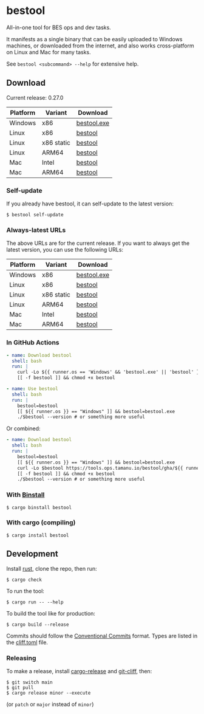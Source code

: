 # bestool

All-in-one tool for BES ops and dev tasks.

It manifests as a single binary that can be easily uploaded to Windows machines, or downloaded from the internet, and also works cross-platform on Linux and Mac for many tasks.

See `bestool <subcommand> --help` for extensive help.

## Download

Current release: 0.27.0

| Platform | Variant | Download |
| -------- | ------- | -------- |
| Windows | x86 | [bestool.exe](https://tools.ops.tamanu.io/bestool/0.27.0/x86_64-pc-windows-msvc/bestool.exe) |
| Linux | x86 | [bestool](https://tools.ops.tamanu.io/bestool/0.27.0/x86_64-unknown-linux-gnu/bestool) |
| Linux | x86 static | [bestool](https://tools.ops.tamanu.io/bestool/0.27.0/x86_64-unknown-linux-musl/bestool) |
| Linux | ARM64 | [bestool](https://tools.ops.tamanu.io/bestool/0.27.0/aarch64-unknown-linux-musl/bestool) |
| Mac | Intel | [bestool](https://tools.ops.tamanu.io/bestool/0.27.0/x86_64-apple-darwin/bestool) |
| Mac | ARM64 | [bestool](https://tools.ops.tamanu.io/bestool/0.27.0/aarch64-apple-darwin/bestool) |

### Self-update

If you already have bestool, it can self-update to the latest version:

```console
$ bestool self-update
```

### Always-latest URLs

The above URLs are for the current release. If you want to always get the latest version, you can use the following URLs:

| Platform | Variant | Download |
| -------- | ------- | -------- |
| Windows | x86 | [bestool.exe](https://tools.ops.tamanu.io/bestool/latest/x86_64-pc-windows-msvc/bestool.exe) |
| Linux | x86 | [bestool](https://tools.ops.tamanu.io/bestool/latest/x86_64-unknown-linux-gnu/bestool) |
| Linux | x86 static | [bestool](https://tools.ops.tamanu.io/bestool/latest/x86_64-unknown-linux-musl/bestool) |
| Linux | ARM64 | [bestool](https://tools.ops.tamanu.io/bestool/latest/aarch64-unknown-linux-musl/bestool) |
| Mac | Intel | [bestool](https://tools.ops.tamanu.io/bestool/latest/x86_64-apple-darwin/bestool) |
| Mac | ARM64 | [bestool](https://tools.ops.tamanu.io/bestool/latest/aarch64-apple-darwin/bestool) |

### In GitHub Actions

```yaml
- name: Download bestool
  shell: bash
  run: |
    curl -Lo ${{ runner.os == 'Windows' && 'bestool.exe' || 'bestool' }} https://tools.ops.tamanu.io/bestool/gha/${{ runner.os }}-${{ runner.arch }}?bust=${{ github.run_id }}
    [[ -f bestool ]] && chmod +x bestool

- name: Use bestool
  shell: bash
  run: |
    bestool=bestool
    [[ ${{ runner.os }} == "Windows" ]] && bestool=bestool.exe
    ./$bestool --version # or something more useful
```

Or combined:

```yaml
- name: Download bestool
  shell: bash
  run: |
    bestool=bestool
    [[ ${{ runner.os }} == "Windows" ]] && bestool=bestool.exe
    curl -Lo $bestool https://tools.ops.tamanu.io/bestool/gha/${{ runner.os }}-${{ runner.arch }}?bust=${{ github.run_id }}
    [[ -f bestool ]] && chmod +x bestool
    ./$bestool --version # or something more useful
```

### With [Binstall](https://github.com/cargo-bins/cargo-binstall)

```console
$ cargo binstall bestool
```

### With cargo (compiling)

```console
$ cargo install bestool
```

## Development

Install [rust](https://rustup.rs), clone the repo, then run:

```console
$ cargo check
```

To run the tool:

```console
$ cargo run -- --help
```

To build the tool like for production:

```console
$ cargo build --release
```

Commits should follow the [Conventional Commits](https://www.conventionalcommits.org/en/v1.0.0/) format.
Types are listed in the [cliff.toml](./cliff.toml#L62-L78) file.

### Releasing

To make a release, install [cargo-release](https://github.com/crate-ci/cargo-release) and [git-cliff](https://git-cliff.org/), then:

```console
$ git switch main
$ git pull
$ cargo release minor --execute
```

(or `patch` or `major` instead of `minor`)
